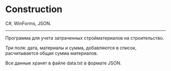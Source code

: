 # Construction
C#, WinForms, JSON.
***
Программа для учета затраченных стройматериалов на строительство.  

Три поля: дата, материалы и сумма, добавляются в список, расчитывается общая сумма материалов.  

Все данные хранят в файле data.txt в формате JSON.
